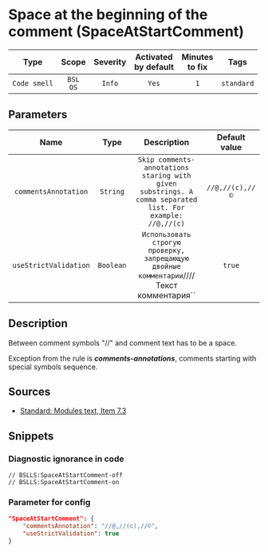 # Space at the beginning of the comment (SpaceAtStartComment)

|     Type     |        Scope        | Severity | Activated<br>by default | Minutes<br>to fix |    Tags    |
|:------------:|:-------------------:|:--------:|:-----------------------------:|:-----------------------:|:----------:|
| `Code smell` | `BSL`<br>`OS` |  `Info`  |             `Yes`             |           `1`           | `standard` |

## Parameters


|         Name          |   Type    |                                                Description                                                |  Default value  |
|:---------------------:|:---------:|:---------------------------------------------------------------------------------------------------------:|:---------------:|
| `commentsAnnotation`  | `String`  | `Skip comments-annotations staring with given substrings. A comma separated list. For example: //@,//(c)` | `//@,//(c),//©` |
| `useStrictValidation` | `Boolean` |        `Использовать строгую проверку, запрещающую двойные комментарии`//// Текст комментария``         |     `true`      |
<!-- Блоки выше заполняются автоматически, не трогать -->
## Description

Between comment symbols "//" and comment text has to be a space.

Exception from the rule is _**comments-annotations**_, comments starting with special symbols sequence.

## Sources

* [Standard: Modules text, Item 7.3](https://its.1c.ru/db/v8std#content:456:hdoc)

## Snippets

<!-- Блоки ниже заполняются автоматически, не трогать -->
### Diagnostic ignorance in code

```bsl
// BSLLS:SpaceAtStartComment-off
// BSLLS:SpaceAtStartComment-on
```

### Parameter for config

```json
"SpaceAtStartComment": {
    "commentsAnnotation": "//@,//(c),//©",
    "useStrictValidation": true
}
```
